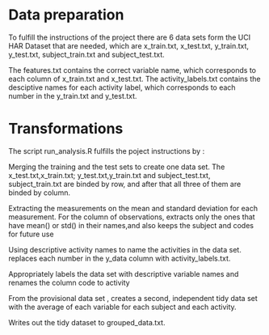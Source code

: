 # Data preparation
To fulfill the instructions of the project there are 6 data sets form the UCI HAR Dataset that are needed, which are x_train.txt, x_test.txt, y_train.txt, y_test.txt, subject_train.txt and subject_test.txt.

The features.txt contains the correct variable name, which corresponds to each column of x_train.txt and x_test.txt.
The activity_labels.txt contains the desciptive names for each activity label, which corresponds to each number in the y_train.txt and y_test.txt.



# Transformations
The script run_analysis.R fulfills the poject instructions by :

Merging the training and the test sets to create one data set. The x_test.txt,x_train.txt; y_test.txt,y_train.txt and subject_test.txt, subject_train.txt are binded by row, and after that all three of them are binded by column.

Extracting the measurements on the mean and standard deviation for each measurement. For the column of observations, extracts only the ones that have mean() or std() in their names,and also keeps the subject and codes for future use

Using descriptive activity names to name the activities in the data set. replaces each number in the y_data column with activity_labels.txt.

Appropriately labels the data set with descriptive variable names and renames the column code to activity

From the provisional data set , creates a second, independent tidy data set with the average of each variable for each subject and each activity.

Writes out the tidy dataset to grouped_data.txt.
